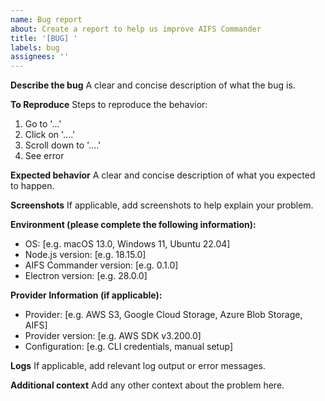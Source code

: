 ```yaml
---
name: Bug report
about: Create a report to help us improve AIFS Commander
title: '[BUG] '
labels: bug
assignees: ''
---
```


**Describe the bug**
A clear and concise description of what the bug is.

**To Reproduce**
Steps to reproduce the behavior:
1. Go to '...'
2. Click on '....'
3. Scroll down to '....'
4. See error

**Expected behavior**
A clear and concise description of what you expected to happen.

**Screenshots**
If applicable, add screenshots to help explain your problem.

**Environment (please complete the following information):**
 - OS: [e.g. macOS 13.0, Windows 11, Ubuntu 22.04]
 - Node.js version: [e.g. 18.15.0]
 - AIFS Commander version: [e.g. 0.1.0]
 - Electron version: [e.g. 28.0.0]

**Provider Information (if applicable):**
 - Provider: [e.g. AWS S3, Google Cloud Storage, Azure Blob Storage, AIFS]
 - Provider version: [e.g. AWS SDK v3.200.0]
 - Configuration: [e.g. CLI credentials, manual setup]

**Logs**
If applicable, add relevant log output or error messages.

**Additional context**
Add any other context about the problem here.
